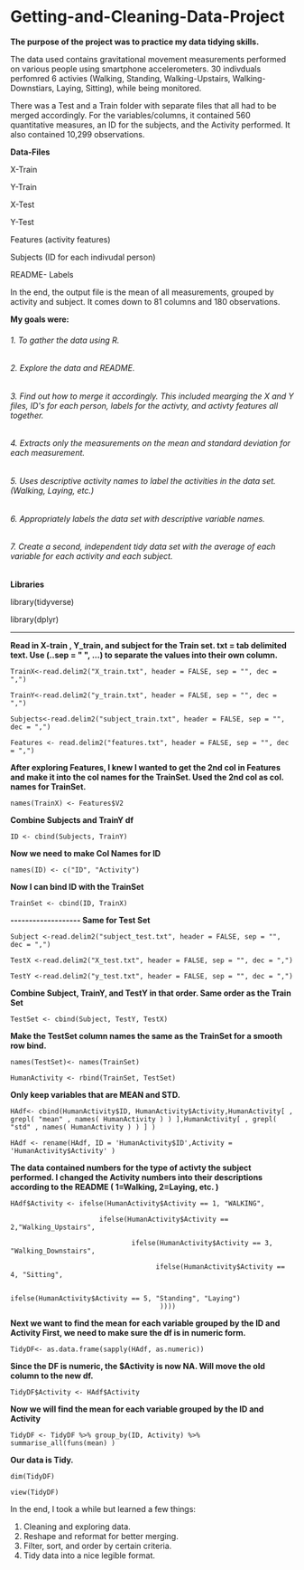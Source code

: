 # Getting-and-Cleaning-Data-Project
**The purpose of the project was to practice my data tidying skills.**

The data used contains gravitational movement measurements performed on various people using smartphone accelerometers. 30 indivduals perfomred 6 activies (Walking, Standing, Walking-Upstairs, Walking-Downstiars, Laying, Sitting), while being monitored. 

There was a Test and a Train folder with separate files that all had to be merged accordingly. 
For the variables/columns, it contained 560 quantitative measures, an ID for the subjects, and the Activity performed.
It also contained 10,299 observations.

**Data-Files**

X-Train

Y-Train

X-Test

Y-Test

Features (activity features)

Subjects (ID for each indivudal person)

README- Labels

In the end, the output file is the mean of all measurements, grouped by activity and subject. It comes down to 81 columns and 180 observations. 

**My goals were:**

###### 1.	To gather the data using R.
###### 2.	Explore the data and README.
###### 3.	Find out how to merge it accordingly. This included mearging the X and Y files, ID's for each person, labels for the activty, and activty features all together.  
###### 4.	Extracts only the measurements on the mean and standard deviation for each measurement.
###### 5.	Uses descriptive activity names to label the activities in the data set. (Walking, Laying, etc.)
###### 6.	Appropriately labels the data set with descriptive variable names.
###### 7.	Create a second, independent tidy data set with the average of each variable for each activity and each subject.

    

**Libraries**

library(tidyverse)

library(dplyr)

----------------------------------------------------------------

**Read in X-train , Y_train, and subject for the Train set. 
txt = tab delimited text.
Use (..sep = "  ", ...) to separate the values into their own column.**

```
TrainX<-read.delim2("X_train.txt", header = FALSE, sep = "", dec = ",")

TrainY<-read.delim2("y_train.txt", header = FALSE, sep = "", dec = ",")

Subjects<-read.delim2("subject_train.txt", header = FALSE, sep = "", dec = ",")

Features <- read.delim2("features.txt", header = FALSE, sep = "", dec = ",")
```

**After exploring Features, I knew I wanted to get the 2nd col in Features and make it into the col names for the TrainSet. Used the 2nd col as col. names for TrainSet.**
```
names(TrainX) <- Features$V2
```
**Combine Subjects and TrainY df**
```
ID <- cbind(Subjects, TrainY)
```
**Now we need to make Col Names for ID**
```
names(ID) <- c("ID", "Activity")
```
**Now I can bind ID with the TrainSet**
```
TrainSet <- cbind(ID, TrainX)
```
**------------------- Same for Test Set**
```
Subject <-read.delim2("subject_test.txt", header = FALSE, sep = "", dec = ",")

TestX <-read.delim2("X_test.txt", header = FALSE, sep = "", dec = ",")

TestY <-read.delim2("y_test.txt", header = FALSE, sep = "", dec = ",")
```
**Combine Subject, TrainY, and TestY in that order. Same order as the Train Set**
```
TestSet <- cbind(Subject, TestY, TestX)
```
**Make the TestSet column names the same as the TrainSet for a smooth row bind.** 
```
names(TestSet)<- names(TrainSet)

HumanActivity <- rbind(TrainSet, TestSet)
```
**Only keep variables that are MEAN and STD.**
```
HAdf<- cbind(HumanActivity$ID, HumanActivity$Activity,HumanActivity[ , grepl( "mean" , names( HumanActivity ) ) ],HumanActivity[ , grepl( "std" , names( HumanActivity ) ) ] )

HAdf <- rename(HAdf, ID = 'HumanActivity$ID',Activity = 'HumanActivity$Activity' )
```
**The data contained numbers for the type of activty the subject performed. I changed the Activity numbers into their descriptions according to the README ( 1=Walking, 2=Laying, etc. )**
```
HAdf$Activity <- ifelse(HumanActivity$Activity == 1, "WALKING",
                      
                      ifelse(HumanActivity$Activity == 2,"Walking_Upstairs", 
                              
                              ifelse(HumanActivity$Activity == 3, "Walking_Downstairs", 
                                    
                                    ifelse(HumanActivity$Activity == 4, "Sitting",
                                           
                                           ifelse(HumanActivity$Activity == 5, "Standing", "Laying")
                                     ))))
```  
                                    

**Next we want to find the mean for each variable grouped by the ID and Activity 
First, we need to make sure the df is in numeric form.**
```
TidyDF<- as.data.frame(sapply(HAdf, as.numeric))
```
**Since the DF is numeric, the $Activity is now NA. Will move the old column to the new df.**
```
TidyDF$Activity <- HAdf$Activity
```
**Now we will find the mean for each variable grouped by the ID and Activity**
```
TidyDF <- TidyDF %>% group_by(ID, Activity) %>% summarise_all(funs(mean) )
```
**Our data is Tidy.**
```
dim(TidyDF)

view(TidyDF)

```
In the end, I took a while but learned a few things:

1.	Cleaning and exploring data.
2.	Reshape and reformat for better merging.
3.	Filter, sort, and order by certain criteria. 
4.	Tidy data into a nice legible format. 


